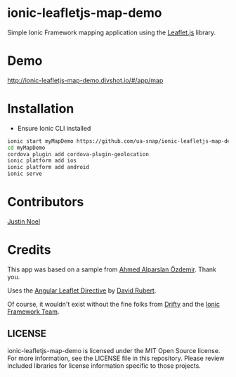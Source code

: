 ionic-leafletjs-map-demo
========================

Simple Ionic Framework mapping application using the [Leaflet.js](http://leafletjs.com) library.

# Demo
http://ionic-leafletjs-map-demo.divshot.io/#/app/map

# Installation
- Ensure Ionic CLI installed

```sh
ionic start myMapDemo https://github.com/ua-snap/ionic-leafletjs-map-demo
cd myMapDemo
cordova plugin add cordova-plugin-geolocation
ionic platform add ios
ionic platform add android
ionic serve
```

# Contributors
[Justin Noel](http://calendee.com)

# Credits
This app was based on a sample from [Ahmed Alparslan Özdemir](https://github.com/alparslanahmed/MekanBul).  Thank you.

Uses the [Angular Leaflet Directive](https://tombatossals.github.io/angular-leaflet-directive/) by [David Rubert](https://github.com/tombatossals).

Of course, it wouldn't exist without the fine folks from [Drifty](http://www.drifty.com) and the [Ionic Framework Team](http://ionicframework.com).

## LICENSE

ionic-leafletjs-map-demo is licensed under the MIT Open Source license. For more information, see the LICENSE file in this repository. Please review included libraries for license information specific to those projects.